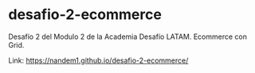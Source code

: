 # desafio-2-ecommerce
Desafío 2 del Modulo 2 de la Academia Desafío LATAM. Ecommerce con Grid.

Link: https://nandem1.github.io/desafio-2-ecommerce/
